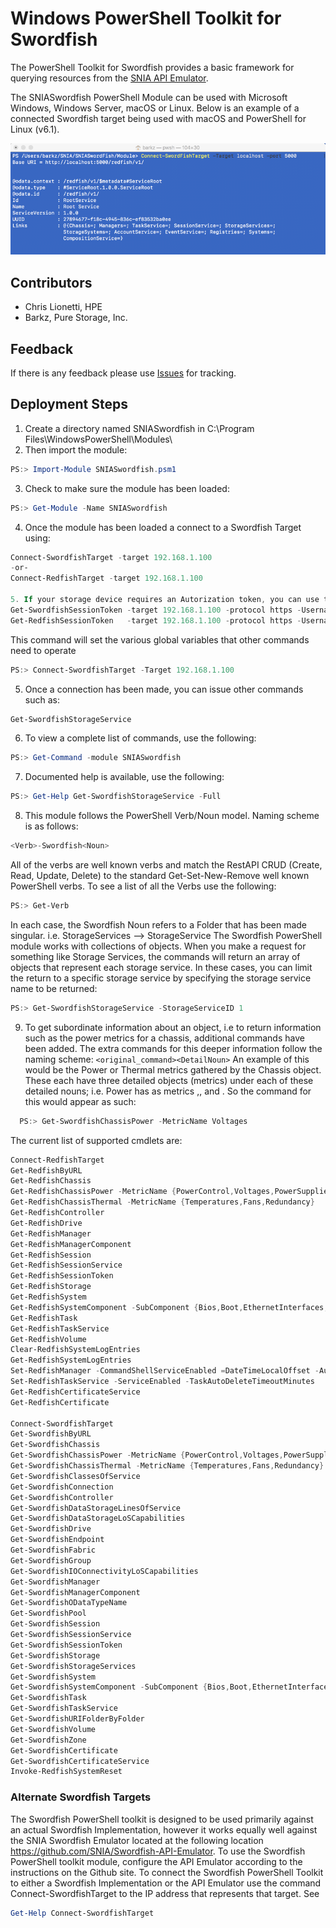 # Windows PowerShell Toolkit for Swordfish
The PowerShell Toolkit for Swordfish provides a basic framework for querying resources from the [SNIA API Emulator](https://github.com/SNIA/Swordfish-API-Emulator). 

The SNIASwordfish PowerShell Module can be used with Microsoft Windows, Windows Server, macOS or Linux. Below is an example of a connected Swordfish target being used with macOS and PowerShell for Linux (v6.1). 

![SNIASwordfish Example with PowerShell for Linux](https://github.com/SNIA/Swordfish-Powershell-Toolkit/blob/master/SNIASwordfish_pwsh.png)

## Contributors
* Chris Lionetti, HPE
* Barkz, Pure Storage, Inc.

## Feedback
If there is any feedback please use [Issues](https://github.com/SNIA/Swordfish-Powershell-Toolkit/issues) for tracking.

## Deployment Steps
1. Create a directory named SNIASwordfish in C:\Program Files\WindowsPowerShell\Modules\ 
2. Then import the module:
```powershell
PS:> Import-Module SNIASwordfish.psm1
```
3. Check to make sure the module has been loaded:
```powershell
PS:> Get-Module -Name SNIASwordfish
```
4. Once the module has been loaded a connect to a Swordfish Target using:
```powershell
Connect-SwordfishTarget -target 192.168.1.100
-or-
Connect-RedfishTarget -target 192.168.1.100

5. If your storage device requires an Autorization token, you can use the following command to obtain or populate this token. Once this token has been gathered, all further commands will attempt to use the token by default in the rest method header. 
Get-SwordfishSessionToken -target 192.168.1.100 -protocol https -Username chris -password P@ssw0rd!
Get-RedfishSessionToken   -target 192.168.1.100 -protocol https -Username chris -password P@ssw0rd!
```
This command will set the various global variables that other commands need to operate
```powershell
PS:> Connect-SwordfishTarget -Target 192.168.1.100
```
5. Once a connection has been made, you can issue other commands such as:
```powershell
Get-SwordfishStorageService
```
6. To view a complete list of commands, use the following:
```powershell
PS:> Get-Command -module SNIASwordfish
```
7. Documented help is available, use the following:
```powershell
PS:> Get-Help Get-SwordfishStorageService -Full
```
8. This module follows the PowerShell Verb/Noun model. Naming scheme is as follows:
```powershell
<Verb>-Swordfish<Noun>
```
All of the verbs are well known verbs and match the RestAPI CRUD (Create, Read, Update, Delete) to the standard Get-Set-New-Remove well known PowerShell verbs. To see a list of all the Verbs use the following:
```powershell
PS:> Get-Verb
```
In each case, the Swordfish Noun refers to a Folder that has been made singular. i.e. StorageServices --> StorageService
The Swordfish PowerShell module works with collections of objects. When you make a request for something like Storage Services, the commands will return an array of objects that represent each storage service. In these cases, you can limit the return to a specific storage service by specifying the storage service name to be returned:
```powershell
PS:> Get-SwordfishStorageService -StorageServiceID 1
```
9. To get subordinate information about an object, i.e to return information such as the power metrics for a chassis, additional commands have been added. The extra commands for this deeper information follow the naming scheme:
```<original_command><DetailNoun>```
An example of this would be the Power or Thermal metrics gathered by the Chassis object. These each have three detailed objects (metrics) under each of these detailed nouns; i.e. Power has as metrics <PowerControl>,<PowerSupplies>, and <Voltages>. So the command for this would appear as such:
```powershell
  PS:> Get-SwordfishChassisPower -MetricName Voltages
``` 
The current list of supported cmdlets are:
```powershell
Connect-RedfishTarget                              
Get-RedfishByURL                                   
Get-RedfishChassis                                 
Get-RedfishChassisPower -MetricName {PowerControl,Voltages,PowerSupplies}                          
Get-RedfishChassisThermal -MetricName {Temperatures,Fans,Redundancy}                        
Get-RedfishController                              
Get-RedfishDrive                                   
Get-RedfishManager                                 
Get-RedfishManagerComponent                        
Get-RedfishSession                                 
Get-RedfishSessionService                          
Get-RedfishSessionToken                            
Get-RedfishStorage                                 
Get-RedfishSystem                                  
Get-RedfishSystemComponent -SubComponent {Bios,Boot,EthernetInterfaces,LogServices,Memory,MemoryDomains,NetworkInterfaces,Processors,SecureBoot,Storage,TrustedModules)                        
Get-RedfishTask                                    
Get-RedfishTaskService                             
Get-RedfishVolume                                  
Clear-RedfishSystemLogEntries                      
Get-RedfishSystemLogEntries                        
Set-RedfishManager -CommandShellServiceEnabled =DateTimeLocalOffset -AutoDSTEnabled -DateTime -TimeZoneName -GraphicConsoleServiceEnabled -SerialConsoleServiceEnabled -LocationIndicatorActive -ServiceIndication
Set-RedfishTaskService -ServiceEnabled -TaskAutoDeleteTimeoutMinutes
Get-RedfishCertificateService
Get-RedfishCertificate

Connect-SwordfishTarget                            
Get-SwordfishByURL                                 
Get-SwordfishChassis                               
Get-SwordfishChassisPower -MetricName {PowerControl,Voltages,PowerSupplies}                          
Get-SwordfishChassisThermal -MetricName {Temperatures,Fans,Redundancy}                         
Get-SwordfishClassesOfService                      
Get-SwordfishConnection                            
Get-SwordfishController                            
Get-SwordfishDataStorageLinesOfService             
Get-SwordfishDataStorageLoSCapabilities            
Get-SwordfishDrive                                 
Get-SwordfishEndpoint                              
Get-SwordfishFabric                                
Get-SwordfishGroup                                 
Get-SwordfishIOConnectivityLoSCapabilities         
Get-SwordfishManager                               
Get-SwordfishManagerComponent                      
Get-SwordfishODataTypeName                         
Get-SwordfishPool                                  
Get-SwordfishSession                               
Get-SwordfishSessionService                        
Get-SwordfishSessionToken                          
Get-SwordfishStorage                               
Get-SwordfishStorageServices                       
Get-SwordfishSystem                                
Get-SwordfishSystemComponent -SubComponent {Bios,Boot,EthernetInterfaces,LogServices,Memory,MemoryDomains,NetworkInterfaces,Processors,SecureBoot,Storage,TrustedModules)                                
Get-SwordfishTask                                  
Get-SwordfishTaskService                           
Get-SwordfishURIFolderByFolder                     
Get-SwordfishVolume                                
Get-SwordfishZone                                  
Get-SwordfishCertificate
Get-SwordfishCertificateService
Invoke-RedfishSystemReset                          
```
### Alternate Swordfish Targets

The Swordfish PowerShell toolkit is designed to be used primarily against an actual Swordfish Implementation, however it works equally well against the SNIA Swordfish Emulator located at the following location https://github.com/SNIA/Swordfish-API-Emulator. To use the Swordfish PowerShell toolkit module, configure the API Emulator according to the instructions on the Github site.
To connect the Swordfish PowerShell Toolkit to either a Swordfish Implementation or the API Emulator use the command Connect-SwordfishTarget to the IP address that represents that target. See 
```powershell 
Get-Help Connect-SwordfishTarget
```
